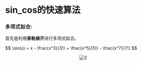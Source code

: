 <h1>sin_cos的快速算法</h1>
<h3>多项式拟合:</h3>
<p>首先是利用<strong>泰勒展开</strong>进行多项式拟合。</p>
$$
\sin(x) = x - \frac{x^3}{3!} + \frac{x^5}{5!} - \frac{x^7}{7!}
$$
<p align="center">
    <img scr="./picture/taylor.png" alt=2>
</p>
